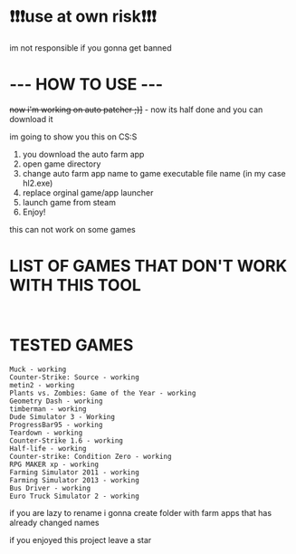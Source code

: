 # ❗❗❗use at own risk❗❗❗
im not responsible if you gonna get banned

# --- HOW TO USE ---
~~now i'm working on auto patcher ;)]~~ - now its half done and you can download it



im going to show you this on CS:S

1. you download the auto farm app
2. open game directory
3. change auto farm app name to game executable file name (in my case hl2.exe)
4. replace orginal game/app launcher
5. launch game from steam
6. Enjoy!

this can not work on some games 

# LIST OF GAMES THAT DON'T WORK WITH THIS TOOL
```


```
# TESTED GAMES
```
Muck - working
Counter-Strike: Source - working
metin2 - working
Plants vs. Zombies: Game of the Year - working
Geometry Dash - working
timberman - working
Dude Simulator 3 - Working
ProgressBar95 - working
Teardown - working
Counter-Strike 1.6 - working
Half-life - working
Counter-strike: Condition Zero - working
RPG MAKER xp - working
Farming Simulator 2011 - working
Farming Simulator 2013 - working
Bus Driver - working
Euro Truck Simulator 2 - working
```

if you are lazy to rename i gonna create folder with farm apps that has already changed names

if you enjoyed this project leave a star
